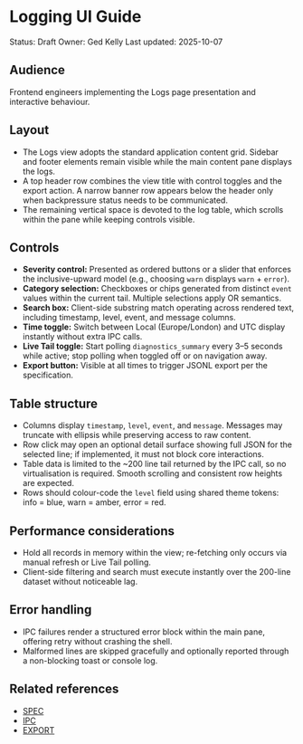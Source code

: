 # Logging UI Guide

Status: Draft
Owner: Ged Kelly
Last updated: 2025-10-07

## Audience
Frontend engineers implementing the Logs page presentation and interactive behaviour.

## Layout
* The Logs view adopts the standard application content grid. Sidebar and footer elements remain visible while the main content pane displays the logs.
* A top header row combines the view title with control toggles and the export action. A narrow banner row appears below the header only when backpressure status needs to be communicated.
* The remaining vertical space is devoted to the log table, which scrolls within the pane while keeping controls visible.

## Controls
* **Severity control:** Presented as ordered buttons or a slider that enforces the inclusive-upward model (e.g., choosing `warn` displays `warn` + `error`).
* **Category selection:** Checkboxes or chips generated from distinct `event` values within the current tail. Multiple selections apply OR semantics.
* **Search box:** Client-side substring match operating across rendered text, including timestamp, level, event, and message columns.
* **Time toggle:** Switch between Local (Europe/London) and UTC display instantly without extra IPC calls.
* **Live Tail toggle:** Start polling `diagnostics_summary` every 3–5 seconds while active; stop polling when toggled off or on navigation away.
* **Export button:** Visible at all times to trigger JSONL export per the specification.

## Table structure
* Columns display `timestamp`, `level`, `event`, and `message`. Messages may truncate with ellipsis while preserving access to raw content.
* Row click may open an optional detail surface showing full JSON for the selected line; if implemented, it must not block core interactions.
* Table data is limited to the ~200 line tail returned by the IPC call, so no virtualisation is required. Smooth scrolling and consistent row heights are expected.
* Rows should colour-code the `level` field using shared theme tokens: info = blue, warn = amber, error = red.

## Performance considerations
* Hold all records in memory within the view; re-fetching only occurs via manual refresh or Live Tail polling.
* Client-side filtering and search must execute instantly over the 200-line dataset without noticeable lag.

## Error handling
* IPC failures render a structured error block within the main pane, offering retry without crashing the shell.
* Malformed lines are skipped gracefully and optionally reported through a non-blocking toast or console log.

## Related references
* [SPEC](./SPEC.md)
* [IPC](./IPC.md)
* [EXPORT](./EXPORT.md)
